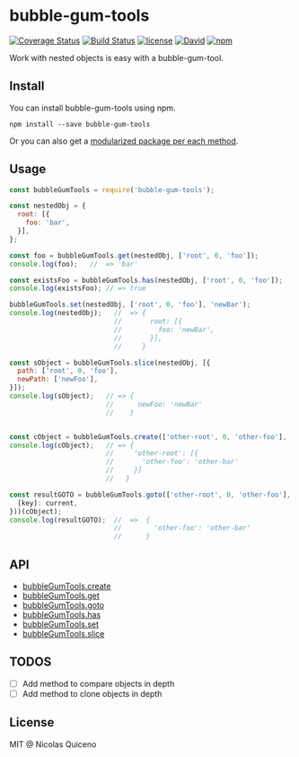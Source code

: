 # bubble-gum-tools

[![Coverage Status](https://coveralls.io/repos/github/nquicenob/bubble-gum-tools/badge.svg?branch=master)](https://coveralls.io/github/nquicenob/bubble-gum-tools?branch=master)
[![Build Status](https://travis-ci.org/nquicenob/bubble-gum-tools.svg?branch=master)](https://travis-ci.org/nquicenob/bubble-gum-tools)
[![license](https://img.shields.io/github/license/nquicenob/bubble-gum-tools.svg)](https://github.com/nquicenob/bubble-gum-tools/blob/master/LICENSE)
[![David](https://img.shields.io/david/nquicenob/bubble-gum-tools.svg)](https://david-dm.org/nquicenob/bubble-gum-tools)
[![npm](https://img.shields.io/npm/v/bubble-gum-tools.svg)](https://www.npmjs.com/package/bubble-gum-tools)

Work with nested objects is easy with a bubble-gum-tool.

## Install

You can install bubble-gum-tools using npm.

```
npm install --save bubble-gum-tools
```

Or you can also get a [modularized package per each method](https://www.npmjs.com/browse/keyword/bubble-gum-tools-modularized).

## Usage

```js
const bubbleGumTools = require('bubble-gum-tools');

const nestedObj = {
  root: [{
    foo: 'bar',
  }],
};

const foo = bubbleGumTools.get(nestedObj, ['root', 0, 'foo']);
console.log(foo);   //  => 'bar'

const existsFoo = bubbleGumTools.has(nestedObj, ['root', 0, 'foo']);
console.log(existsFoo); // => true

bubbleGumTools.set(nestedObj, ['root', 0, 'foo'], 'newBar');
console.log(nestedObj);   //  => {
                          //       root: [{
                          //         foo: 'newBar',
                          //       }],
                          //     }

const sObject = bubbleGumTools.slice(nestedObj, [{
  path: ['root', 0, 'foo'],
  newPath: ['newFoo'],
}]);
console.log(sObject);   // => {
                        //      newFoo: 'newBar'
                        //    }


const cObject = bubbleGumTools.create(['other-root', 0, 'other-foo'], 'other-bar');
console.log(cObject);   // => {
                        //     'other-root': [{
                        //       'other-foo': 'other-bar'
                        //     }]
                        //   }

const resultGOTO = bubbleGumTools.goto(['other-root', 0, 'other-foo'], ({ current, key }) => ({
  [key]: current,
}))(cObject);
console.log(resultGOTO);  //  =>  {
                          //        'other-foo': 'other-bar'
                          //      }

```

## API

* [bubbleGumTools.create](packages/bubble-gum-create/README.md/#api)
* [bubbleGumTools.get](packages/bubble-gum-get/README.md/#api)
* [bubbleGumTools.goto](packages/bubble-gum-goto/README.md/#api)
* [bubbleGumTools.has](packages/bubble-gum-has/README.md/#api)
* [bubbleGumTools.set](packages/bubble-gum-set/README.md/#api)
* [bubbleGumTools.slice](packages/bubble-gum-slice/README.md/#api)

## TODOS

* [ ] Add method to compare objects in depth
* [ ] Add method to clone objects in depth

## License

MIT @ Nicolas Quiceno
